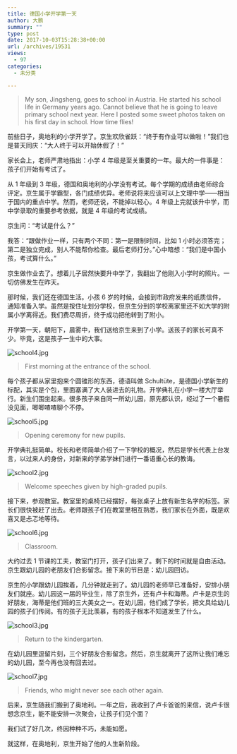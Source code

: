```yaml
---
title: 德国小学开学第一天
author: 大鹏
summary: ""
type: post
date: 2017-10-03T15:28:38+00:00
url: /archives/19531
views:
  - 97
categories:
  - 未分类

---
```

> My son, Jingsheng, goes to school in Austria. He started his school life in Germany years ago. Cannot believe that he is going to leave primary school next year. Here I posted some sweet photos taken on his first day in school. How time flies!

前些日子，奥地利的小学开学了。京生欢欣雀跃：“终于有作业可以做啦！”我们也是普天同庆：“大人终于可以开始休假了！”

家长会上，老师严肃地指出：小学 4 年级是至关重要的一年。最大的一件事是：孩子们开始有考试了。

从 1 年级到 3 年级，德国和奥地利的小学没有考试。每个学期的成绩由老师综合评定。京生属于学霸型，各门成绩优异。老师说将来应该可以上文理中学——相当于国内的重点中学。然而，老师还说，不能掉以轻心。4 年级上完就该升中学，而中学录取的重要参考依据，就是 4 年级的考试成绩。

京生问：“考试是什么？”

我答：“跟做作业一样，只有两个不同：第一是限制时间，比如 1 小时必须答完；第二是独立完成，别人不能帮你检查。最后老师打分。”心中暗想：“我们是中国小孩，考试算什么。”

京生做作业去了。想着儿子居然快要升中学了，我翻出了他刚入小学时的照片。一切仿佛发生在昨天。

那时候，我们还在德国生活。小孩 6 岁的时候，会接到市政府发来的纸质信件，通知准备入学。虽然是按住址划分学校，但京生分到的学校离家里还不如大学的附属小学离得近。我们费尽周折，终于成功把他转到了附小。

开学第一天，朝阳下，晨雾中，我们送给京生来到了小学。送孩子的家长可真不少。毕竟，这是孩子一生中的大事。

![school4.jpg][1]

> First morning at the entrance of the school.

每个孩子都从家里抱来个圆锥形的东西，德语叫做 Schultüte，是德国小学新生的标配，其实是个包，里面塞满了大人装进去的礼物。开学典礼在小学一楼大厅举行。新生们围坐起来。很多孩子来自同一所幼儿园，原先都认识，经过了一个暑假没见面，唧唧喳喳聊个不停。

![school5.jpg][2]

> Opening ceremony for new pupils.

开学典礼挺简单。校长和老师简单介绍了一下学校的概况，然后是学长代表上台发言，以过来人的身份，对新来的学弟学妹们进行一番语重心长的教诲。

![school2.jpg][3]

> Welcome speeches given by high-graded pupils.

接下来，参观教室。教室里的桌椅已经摆好，每张桌子上放有新生名字的标签。家长们很快被赶了出去。老师跟孩子们在教室里相互熟悉，我们家长在外面，既是欢喜又是忐忑地等待。

![school6.jpg][4]

> Classroom.

大约过去 1 节课的工夫，教室门打开，孩子们出来了。剩下的时间就是自由活动。京生跟幼儿园的老朋友们合影留念。接下来的节目是：幼儿园回访。

京生的小学跟幼儿园挨着，几分钟就走到了。幼儿园的老师早已准备好，安排小朋友们就座。幼儿园这一届的毕业生，除了京生外，还有卢卡和海蒂。卢卡是京生的好朋友，海蒂是他们班的三大美女之一。在幼儿园，他们成了学长，把文具给幼儿园的孩子们传阅。有的孩子无比羡慕，有的孩子根本不知道发生了什么。

![school3.jpg][5]

> Return to the kindergarten.

在幼儿园里逗留片刻，三个好朋友合影留念。然后，京生就离开了这所让我们难忘的幼儿园，至今再也没有回去过。

![school7.jpg][6]

> Friends, who might never see each other again.

后来，京生随我们搬到了奥地利。一年之后，我收到了卢卡爸爸的来信，说卢卡很想念京生，能不能安排一次聚会，让孩子们见个面？

我们试了好几次，终因种种不巧，未能如愿。

就这样，在奥地利，京生开始了他的人生新阶段。

 [1]: https://steemitimages.com/DQmVKj2R9piEH4uR1YYxM669ZycEoQYSr2gCiwbDMwJq2pm/school4.jpg
 [2]: https://steemitimages.com/DQmRkDqcZvs4q3V7aC6FFQhczrg78LaWXv6SjBM2bx9G7vs/school5.jpg
 [3]: https://steemitimages.com/DQmTTvodFPtihcJ5egHa41h1BCJGg9a2tbXWPV6x5Y6v32H/school2.jpg
 [4]: https://steemitimages.com/DQmQRWRhhrEdN4ywbJbjhNzxcm1BftHUTCiBJ28veQA6AUj/school6.jpg
 [5]: https://steemitimages.com/DQmdLod7d6eFysf9noVZtLEPpQrdAduY6wYKBGMDjXZa1MJ/school3.jpg
 [6]: https://steemitimages.com/DQmQ39rLztaQNpMGxStf9vxJueNmxCQC4PFRrcyUG1Bhu4r/school7.jpg
